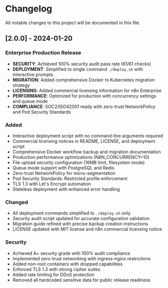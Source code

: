 # Changelog

All notable changes to this project will be documented in this file.

## [2.0.0] - 2024-01-20

### Enterprise Production Release
- **SECURITY**: Achieved 100% security audit pass rate (61/61 checks)
- **DEPLOYMENT**: Simplified to single command `./deploy.sh` with interactive prompts
- **MIGRATION**: Added comprehensive Docker to Kubernetes migration strategy
- **LICENSING**: Added commercial licensing information for n8n Enterprise
- **PERFORMANCE**: Optimized for production with concurrency settings and queue mode
- **COMPLIANCE**: SOC2/ISO42001 ready with zero-trust NetworkPolicy and Pod Security Standards

### Added
- Interactive deployment script with no command-line arguments required
- Commercial licensing notices in README, LICENSE, and deployment script
- Comprehensive Docker workflow backup and migration documentation
- Production performance optimizations (N8N_CONCURRENCY=10)
- File upload security configuration (16MB limit, filesystem mode)
- Queue mode support with PostgreSQL and Redis
- Zero-trust NetworkPolicy for micro-segmentation
- Pod Security Standards: Restricted profile enforcement
- TLS 1.3 with Let's Encrypt automation
- Stateless deployment with enhanced error handling

### Changed
- All deployment commands simplified to `./deploy.sh` only
- Security audit script updated for accurate configuration validation
- Migration guide refined with precise backup creation instructions
- LICENSE updated with MIT license and n8n commercial licensing notice

### Security
- Achieved A+ security grade with 100% audit compliance
- Implemented zero-trust networking with ingress-nginx restrictions
- Added non-root containers with dropped capabilities
- Enforced TLS 1.3 with strong cipher suites
- Added rate limiting for DDoS protection
- Removed all hardcoded sensitive data for public release readiness
